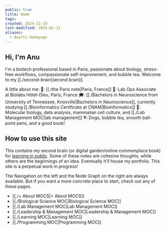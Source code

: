```yaml
---
public: true
title: Home
tags: 
created: 2024-11-19
last-modified: 2025-01-21
aliases:
  - Quartz Homepage
---
```

## Hi, I'm Anu
I'm a biotech professional based in Paris, passionate about biology, stress-free workflows, compassionate self-improvement, and bubble tea. Welcome to my [[./second-brain|second brain]].

A little about me:
📍: [[./the Paris note|Paris, France]]
💼: Lab Ops Associate at Biolabs Hôtel-Dieu, Paris, France
🎓: [[./Bachelors in Neuroscience from University of Tennessee, Knoxville|Bachelors in Neuroscience]], currently studying [[./Bioinformatics Certificate at CNAM|Bioinformatics]]
💪: Molecular biology, data analysis, mammalian cell culture, and [[./Lab Management MOC|lab management]]
💗: Dogs, bubble tea, smooth ball-point pens, and a good book!

## How to use this site
This contains my second brain (or digital garden/online commonplace book) for [learning in public](https://grow-self.com/learning-in-public/#:~:text=Learning%20in%20public%20is%20a%20growing%20trend%20and,you%E2%80%99re%20learning%20and%20making%20it%20accessible%20to%20others.). Some of these notes are cohesive thoughts, while others are the beginnings of an idea. Eventually it'll house my portfolio. This site is a perpetual work in progress!

The Navigation on the left and the Node Graph on the right are always available. But if you want a more concrete place to start, check out any of these pages.

- [[./+ About MOCS|+ About MOCS]]
- [[./Biological Science MOC|Biological Science MOC]]
- [[./Lab Management MOC|Lab Management MOC]]
- [[./Leadership & Management MOC|Leadership & Management MOC]]
- [[./Learning MOC|Learning MOC]]
- [[./Programming MOC|Programming MOC]]
